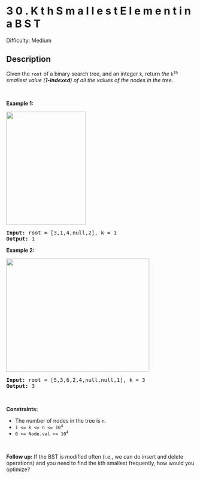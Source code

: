 # 3 0 .   K t h   S m a l l e s t   E l e m e n t   i n   a   B S T

Difficulty: Medium
## Description
<p>Given the <code>root</code> of a binary search tree, and an integer <code>k</code>, return <em>the</em> <code>k<sup>th</sup></code> <em>smallest value (<strong>1-indexed</strong>) of all the values of the nodes in the tree</em>.</p>
<p> </p>
<p><strong class="example">Example 1:</strong></p>
<img alt="" src="https://assets.leetcode.com/uploads/2021/01/28/kthtree1.jpg" style="width: 212px; height: 301px;"/>
<pre><strong>Input:</strong> root = [3,1,4,null,2], k = 1
<strong>Output:</strong> 1
</pre>
<p><strong class="example">Example 2:</strong></p>
<img alt="" src="https://assets.leetcode.com/uploads/2021/01/28/kthtree2.jpg" style="width: 382px; height: 302px;"/>
<pre><strong>Input:</strong> root = [5,3,6,2,4,null,null,1], k = 3
<strong>Output:</strong> 3
</pre>
<p> </p>
<p><strong>Constraints:</strong></p>
<ul>
<li>The number of nodes in the tree is <code>n</code>.</li>
<li><code>1 &lt;= k &lt;= n &lt;= 10<sup>4</sup></code></li>
<li><code>0 &lt;= Node.val &lt;= 10<sup>4</sup></code></li>
</ul>
<p> </p>
<p><strong>Follow up:</strong> If the BST is modified often (i.e., we can do insert and delete operations) and you need to find the kth smallest frequently, how would you optimize?</p>

